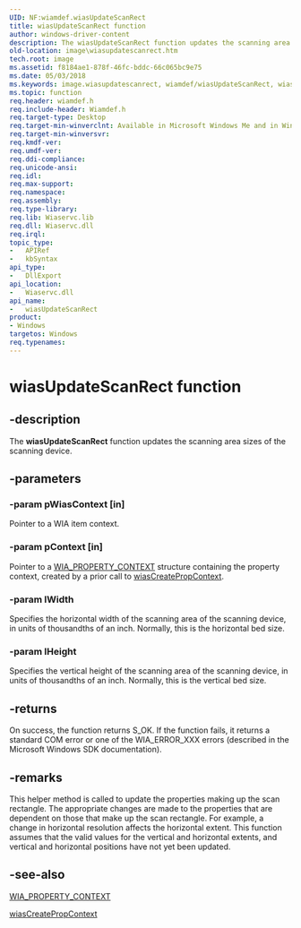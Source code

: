 ```yaml
---
UID: NF:wiamdef.wiasUpdateScanRect
title: wiasUpdateScanRect function
author: windows-driver-content
description: The wiasUpdateScanRect function updates the scanning area sizes of the scanning device.
old-location: image\wiasupdatescanrect.htm
tech.root: image
ms.assetid: f8184ae1-878f-46fc-bddc-66c065bc9e75
ms.date: 05/03/2018
ms.keywords: image.wiasupdatescanrect, wiamdef/wiasUpdateScanRect, wiasFncs_ef2b5686-5026-469b-8133-d2c37fddb732.xml, wiasUpdateScanRect, wiasUpdateScanRect function [Imaging Devices]
ms.topic: function
req.header: wiamdef.h
req.include-header: Wiamdef.h
req.target-type: Desktop
req.target-min-winverclnt: Available in Microsoft Windows Me and in Windows XP and later versions of the Windows operating systems.
req.target-min-winversvr: 
req.kmdf-ver: 
req.umdf-ver: 
req.ddi-compliance: 
req.unicode-ansi: 
req.idl: 
req.max-support: 
req.namespace: 
req.assembly: 
req.type-library: 
req.lib: Wiaservc.lib
req.dll: Wiaservc.dll
req.irql: 
topic_type:
-	APIRef
-	kbSyntax
api_type:
-	DllExport
api_location:
-	Wiaservc.dll
api_name:
-	wiasUpdateScanRect
product:
- Windows
targetos: Windows
req.typenames: 
---
```


# wiasUpdateScanRect function


## -description


The <b>wiasUpdateScanRect</b> function updates the scanning area sizes of the scanning device.


## -parameters




### -param pWiasContext [in]

Pointer to a WIA item context.


### -param pContext [in]

Pointer to a <a href="https://msdn.microsoft.com/library/windows/hardware/ff552749">WIA_PROPERTY_CONTEXT</a> structure containing the property context, created by a prior call to <a href="https://msdn.microsoft.com/library/windows/hardware/ff549167">wiasCreatePropContext</a>.


### -param lWidth

Specifies the horizontal width of the scanning area of the scanning device, in units of thousandths of an inch. Normally, this is the horizontal bed size.


### -param lHeight

Specifies the vertical height of the scanning area of the scanning device, in units of thousandths of an inch. Normally, this is the vertical bed size.


## -returns



On success, the function returns S_OK. If the function fails, it returns a standard COM error or one of the WIA_ERROR_XXX errors (described in the Microsoft Windows SDK documentation).




## -remarks



This helper method is called to update the properties making up the scan rectangle. The appropriate changes are made to the properties that are dependent on those that make up the scan rectangle. For example, a change in horizontal resolution affects the horizontal extent. This function assumes that the valid values for the vertical and horizontal extents, and vertical and horizontal positions have not yet been updated. 




## -see-also




<a href="https://msdn.microsoft.com/library/windows/hardware/ff552749">WIA_PROPERTY_CONTEXT</a>



<a href="https://msdn.microsoft.com/library/windows/hardware/ff549167">wiasCreatePropContext</a>
 

 

